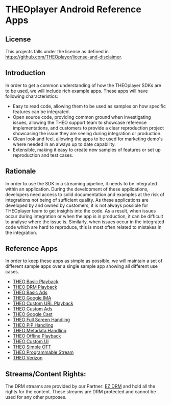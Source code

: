 # THEOplayer Android Reference Apps

## License

This projects falls under the license as defined in https://github.com/THEOplayer/license-and-disclaimer.

## Introduction

In order to get a common understanding of how the THEOplayer SDKs are to be used, we will include
rich example apps. These apps will have following characteristics:

  * Easy to read code, allowing them to be used as samples on how specific features can be integrated.
  * Open source code, providing common ground when investigating issues, allowing the THEO support
    team to showcase reference implementations, and customers to provide a clear reproduction project
    showcasing the issue they are seeing during integration or production.
  * Clean look and feel, allowing the apps to be used for marketing demo's where needed in an always
    up to date capability.
  * Extensible, making it easy to create new samples of features or set up reproduction and test cases.


## Rationale

In order to use the SDK in a streaming pipeline, it needs to be integrated within an application.
During the development of these applications, developers need access to solid documentation and
examples at the risk of integrations not being of sufficient quality. As these applications are
developed by and owned by customers, it is not always possible for THEOplayer team to get insights
into the code. As a result, when issues occur during integration or when the app is in production,
it can be difficult to analyse where the issue is. Similarly, when issues occur in the integrated
code which are hard to reproduce, this is most often related to mistakes in the integration.


## Reference Apps

In order to keep these apps as simple as possible, we will maintain a set of different sample apps
over a single sample app showing all different use cases.

  * [THEO Basic Playback](./Basic-Playback/README.md)
  * [THEO DRM Playback](./DRM-Playback/README.md)
  * [THEO Basic Ads](./Basic-Ads/README.md)
  * [THEO Google IMA](./Google-IMA/README.md)
  * [THEO Custom URL Playback](./Custom-URL-Playback/README.md)
  * [THEO Custom Ads](./Custom-Ads/README.md)
  * [THEO Google Cast](./Google-Cast/README.md)
  * [THEO Full Screen Handling](./Full-Screen-Handling/README.md)
  * [THEO PiP Handling](./PiP-Handling/README.md)
  * [THEO Metadata Handling](./Metadata-Handling/README.md)
  * [THEO Offline Playback](./Offline-Playback/README.md)
  * [THEO Custom UI](./Custom-UI/README.md)
  * [THEO Simple OTT](./Simple-OTT/README.md)
  * [THEO Programmable Stream](./Programmable-Stream/README.md)
  * [THEO Verizon](./Verizon-Media/README.md)

## Streams/Content Rights:

The DRM streams are provided by our Partner: [EZ DRM](https://ezdrm.com/) and hold all the rights
for the content. These streams are DRM protected and cannot be used for any other purposes.
